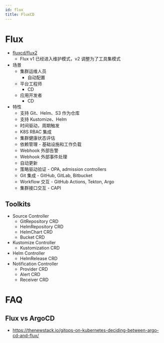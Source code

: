 ```yaml
---
id: flux
title: FluxCD
---
```


# Flux

- [fluxcd/flux2](https://github.com/fluxcd/flux2)
  - Flux v1 已经进入维护模式，v2 调整为了工具集模式
- 场景
  - 集群运维人员
    - 自动配置
  - 平台工程师
    - CD
  - 应用开发者
    - CD
- 特性
  - 支持 Git、Helm、S3 作为仓库
  - 支持 Kustomize、Helm
  - 时间驱动，周期触发
  - K8S RBAC 集成
  - 集群健康状态评估
  - 依赖管理 - 基础设施和工作负载
  - Webhook 外部告警
  - Webhook 外部事件处理
  - 自动更新
  - 策略驱动验证 - OPA, admission controllers
  - Git 集成 - GitHub, GitLab, Bitbucket
  - Workflow 交互 - GitHub Actions, Tekton, Argo
  - 集群接口交互 - CAPI

## Toolkits

- Source Controller
  - GitRepository CRD
  - HelmRepository CRD
  - HelmChart CRD
  - Bucket CRD
- Kustomize Controller
  - Kustomization CRD
- Helm Controller
  - HelmRelease CRD
- Notification Controller
  - Provider CRD
  - Alert CRD
  - Receiver CRD

# FAQ

## Flux vs ArgoCD

- https://thenewstack.io/gitops-on-kubernetes-deciding-between-argo-cd-and-flux/
